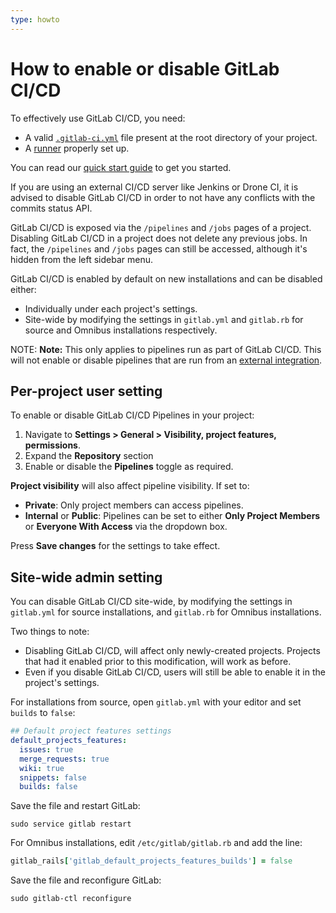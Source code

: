 ```yaml
---
type: howto
---
```


# How to enable or disable GitLab CI/CD

To effectively use GitLab CI/CD, you need:

- A valid [`.gitlab-ci.yml`](yaml/README.md) file present at the root directory
  of your project.
- A [runner](runners/README.md) properly set up.

You can read our [quick start guide](quick_start/README.md) to get you started.

If you are using an external CI/CD server like Jenkins or Drone CI, it is advised
to disable GitLab CI/CD in order to not have any conflicts with the commits status
API.

GitLab CI/CD is exposed via the `/pipelines` and `/jobs` pages of a project.
Disabling GitLab CI/CD in a project does not delete any previous jobs.
In fact, the `/pipelines` and `/jobs` pages can still be accessed, although
it's hidden from the left sidebar menu.

GitLab CI/CD is enabled by default on new installations and can be disabled
either:

- Individually under each project's settings.
- Site-wide by modifying the settings in `gitlab.yml` and `gitlab.rb` for source
  and Omnibus installations respectively.

NOTE: **Note:**
This only applies to pipelines run as part of GitLab CI/CD. This will not enable or disable
pipelines that are run from an [external integration](../user/project/integrations/project_services.md#services).

## Per-project user setting

To enable or disable GitLab CI/CD Pipelines in your project:

1. Navigate to **Settings > General > Visibility, project features, permissions**.
1. Expand the **Repository** section
1. Enable or disable the **Pipelines** toggle as required.

**Project visibility** will also affect pipeline visibility. If set to:

- **Private**: Only project members can access pipelines.
- **Internal** or **Public**: Pipelines can be set to either **Only Project Members**
  or **Everyone With Access** via the dropdown box.

Press **Save changes** for the settings to take effect.

## Site-wide admin setting

You can disable GitLab CI/CD site-wide, by modifying the settings in `gitlab.yml`
for source installations, and `gitlab.rb` for Omnibus installations.

Two things to note:

- Disabling GitLab CI/CD, will affect only newly-created projects. Projects that
  had it enabled prior to this modification, will work as before.
- Even if you disable GitLab CI/CD, users will still be able to enable it in the
  project's settings.

For installations from source, open `gitlab.yml` with your editor and set
`builds` to `false`:

```yaml
## Default project features settings
default_projects_features:
  issues: true
  merge_requests: true
  wiki: true
  snippets: false
  builds: false
```

Save the file and restart GitLab:

```shell
sudo service gitlab restart
```

For Omnibus installations, edit `/etc/gitlab/gitlab.rb` and add the line:

```ruby
gitlab_rails['gitlab_default_projects_features_builds'] = false
```

Save the file and reconfigure GitLab:

```shell
sudo gitlab-ctl reconfigure
```

<!-- ## Troubleshooting

Include any troubleshooting steps that you can foresee. If you know beforehand what issues
one might have when setting this up, or when something is changed, or on upgrading, it's
important to describe those, too. Think of things that may go wrong and include them here.
This is important to minimize requests for support, and to avoid doc comments with
questions that you know someone might ask.

Each scenario can be a third-level heading, e.g. `### Getting error message X`.
If you have none to add when creating a doc, leave this section in place
but commented out to help encourage others to add to it in the future. -->
